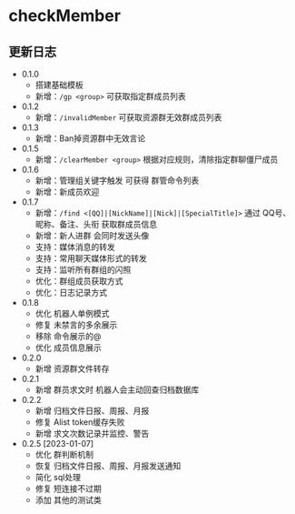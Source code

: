 # checkMember

## 更新日志

- 0.1.0
    - 搭建基础模板
    - 新增：`/gp <group>` 可获取指定群成员列表
- 0.1.2
    - 新增：`/invalidMember` 可获取资源群无效群成员列表
- 0.1.3
    - 新增：Ban掉资源群中无效言论
- 0.1.5
    - 新增：`/clearMember <group>` 根据对应规则，清除指定群聊僵尸成员
- 0.1.6
    - 新增：管理组关键字触发 可获得 群管命令列表
    - 新增：新成员欢迎
- 0.1.7
    - 新增：`/find <[QQ]|[NickName]|[Nick]|[SpecialTitle]>` 通过 QQ号、昵称、备注、头衔 获取群成员信息
    - 新增：新人进群 会同时发送头像
    - 支持：媒体消息的转发
    - 支持：常用聊天媒体形式的转发
    - 支持：监听所有群组的闪照
    - 优化：群组成员获取方式
    - 优化：日志记录方式
- 0.1.8
    - 优化 机器人单例模式
    - 修复 未禁言的多余展示
    - 移除 命令展示的@
    - 优化 成员信息展示
- 0.2.0
    - 新增 资源群文件转存
- 0.2.1
    - 新增 群员求文时 机器人会主动回查归档数据库
- 0.2.2
    - 新增 归档文件日报、周报、月报
    - 修复 Alist token缓存失败
    - 新增 求文次数记录并监控、警告
- 0.2.5 [2023-01-07]
    - 优化 群判断机制
    - 恢复 归档文件日报、周报、月报发送通知
    - 简化 sql处理
    - 修复 短连接不过期
    - 添加 其他的测试类